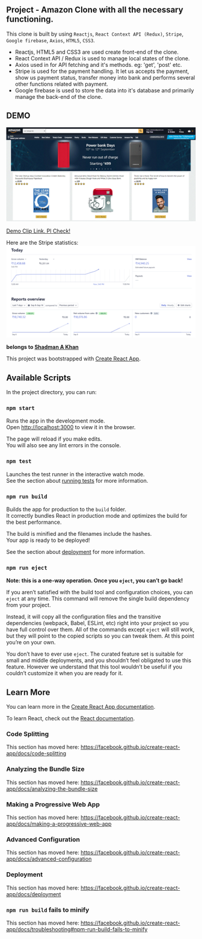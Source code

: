 ## Project - Amazon Clone with all the necessary functioning.

This clone is built by using `Reactjs`, `React Context API (Redux)`, `Stripe`, `Google firebase`, `Axios`, `HTML5`, `CSS3`.

- Reactjs, HTML5 and CSS3 are used create front-end of the clone.
- React Context API / Redux is used to manage local states of the clone.
- Axios used in for API fetching and it's methods. eg: 'get', 'post' etc.
- Stripe is used for the payment handling. It let us accepts the payment, show us payment status, transfer money into bank and performs several other functions related with payment.
- Google firebase is used to store the data into it's database and primarily manage the back-end of the clone.

## DEMO
![Project Demo](https://github.com/shadmankhan/amazon-project/blob/master/Clone-Capture.gif)

[Demo Clip Link. Pl Check!](https://www.youtube.com/watch?v=E-kk7zaVEFc)





Here are the Stripe statistics:
![Stripe Stats](https://github.com/shadmankhan/amazon-project/blob/master/Stripe%20Payment%20Receive%20Stat.png)


**belongs to [Shadman A Khan](https://github.com/shadmankhan/)**








This project was bootstrapped with [Create React App](https://github.com/facebook/create-react-app).

## Available Scripts

In the project directory, you can run:

### `npm start`

Runs the app in the development mode.<br />
Open [http://localhost:3000](http://localhost:3000) to view it in the browser.

The page will reload if you make edits.<br />
You will also see any lint errors in the console.

### `npm test`

Launches the test runner in the interactive watch mode.<br />
See the section about [running tests](https://facebook.github.io/create-react-app/docs/running-tests) for more information.

### `npm run build`

Builds the app for production to the `build` folder.<br />
It correctly bundles React in production mode and optimizes the build for the best performance.

The build is minified and the filenames include the hashes.<br />
Your app is ready to be deployed!

See the section about [deployment](https://facebook.github.io/create-react-app/docs/deployment) for more information.

### `npm run eject`

**Note: this is a one-way operation. Once you `eject`, you can’t go back!**

If you aren’t satisfied with the build tool and configuration choices, you can `eject` at any time. This command will remove the single build dependency from your project.

Instead, it will copy all the configuration files and the transitive dependencies (webpack, Babel, ESLint, etc) right into your project so you have full control over them. All of the commands except `eject` will still work, but they will point to the copied scripts so you can tweak them. At this point you’re on your own.

You don’t have to ever use `eject`. The curated feature set is suitable for small and middle deployments, and you shouldn’t feel obligated to use this feature. However we understand that this tool wouldn’t be useful if you couldn’t customize it when you are ready for it.

## Learn More

You can learn more in the [Create React App documentation](https://facebook.github.io/create-react-app/docs/getting-started).

To learn React, check out the [React documentation](https://reactjs.org/).

### Code Splitting

This section has moved here: https://facebook.github.io/create-react-app/docs/code-splitting

### Analyzing the Bundle Size

This section has moved here: https://facebook.github.io/create-react-app/docs/analyzing-the-bundle-size

### Making a Progressive Web App

This section has moved here: https://facebook.github.io/create-react-app/docs/making-a-progressive-web-app

### Advanced Configuration

This section has moved here: https://facebook.github.io/create-react-app/docs/advanced-configuration

### Deployment

This section has moved here: https://facebook.github.io/create-react-app/docs/deployment

### `npm run build` fails to minify

This section has moved here: https://facebook.github.io/create-react-app/docs/troubleshooting#npm-run-build-fails-to-minify
